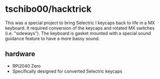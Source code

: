 # tschibo00/hacktrick

This was a special project to bring Selectric I keycaps back to life in a MX keyboard.
It required conversion of the keycaps and rotated MX switches (i.e. "sideways").
The keyboard is gasket mounted with a special sound guidance feature to have a more bassy sound.

## hardware
- RPi2040 Zero
- Specifically designed for converted Selectric keycaps
